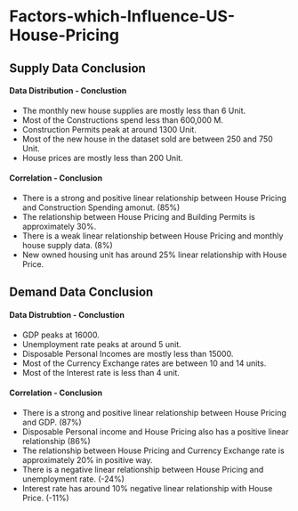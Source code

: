 # Factors-which-Influence-US-House-Pricing

## Supply Data Conclusion 

#### Data Distribution - Conclustion

- The monthly new house supplies are mostly less than 6 Unit.
- Most of the Constructions spend less than 600,000 M.
- Construction Permits peak at around 1300 Unit.
- Most of the new house in the dataset sold are between 250 and 750 Unit.
- House prices are mostly less than 200 Unit.

#### Correlation - Conclusion

- There is a strong and positive linear relationship between House Pricing and Construction Spending amonut. (85%)
- The relationship between House Pricing and Building Permits is approximately 30%.
- There is a weak linear relationship between House Pricing and monthly house supply data. (8%)
- New owned housing unit has around 25% linear relationship with House Price. 

## Demand Data Conclusion

#### Data Distrubtion - Conclustion

- GDP peaks at 16000.
- Unemployment rate peaks at around 5 unit.
- Disposable Personal Incomes are mostly less than 15000.
- Most of the Currency Exchange rates are between 10 and 14 units.
- Most of the Interest rate is less than 4 unit.

#### Correlation - Conclusion
- There is a strong and positive linear relationship between House Pricing and GDP. (87%)
- Disposable Personal income and House Pricing also has a positive linear relationship (86%)
- The relationship between House Pricing and Currency Exchange rate is approximately 20% in positive way.
- There is a negative linear relationship between House Pricing and unemployment rate. (-24%)
- Interest rate has around 10% negative linear relationship with House Price. (-11%)
